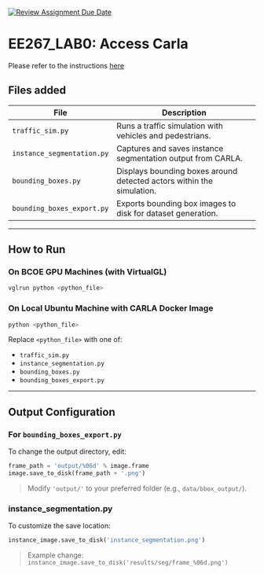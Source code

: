 [![Review Assignment Due Date](https://classroom.github.com/assets/deadline-readme-button-22041afd0340ce965d47ae6ef1cefeee28c7c493a6346c4f15d667ab976d596c.svg)](https://classroom.github.com/a/peCxHnxY)
# EE267_LAB0: Access Carla

Please refer to the instructions [here](https://docs.google.com/document/d/1PwzTUXI43FQObJ2Cy7xu3a_J-AEyEal76FWF_SttEhE/edit?usp=sharing)

## Files added

| File | Description |
|------|------------|
| `traffic_sim.py` | Runs a traffic simulation with vehicles and pedestrians. |
| `instance_segmentation.py` | Captures and saves instance segmentation output from CARLA. |
| `bounding_boxes.py` | Displays bounding boxes around detected actors within the simulation. |
| `bounding_boxes_export.py` | Exports bounding box images to disk for dataset generation. |

---

## How to Run

### On BCOE GPU Machines (with VirtualGL)
```bash
vglrun python <python_file>
```

### On Local Ubuntu Machine with CARLA Docker Image
```bash
python <python_file>
```

Replace `<python_file>` with one of:
- `traffic_sim.py`
- `instance_segmentation.py`
- `bounding_boxes.py`
- `bounding_boxes_export.py`

---

## Output Configuration

### For `bounding_boxes_export.py`
To change the output directory, edit:
```python
frame_path = 'output/%06d' % image.frame
image.save_to_disk(frame_path + '.png')
```
> Modify `'output/'` to your preferred folder (e.g., `data/bbox_output/`).

### instance_segmentation.py
To customize the save location:
```python
instance_image.save_to_disk('instance_segmentation.png')
```
> Example change: `instance_image.save_to_disk('results/seg/frame_%06d.png')`

